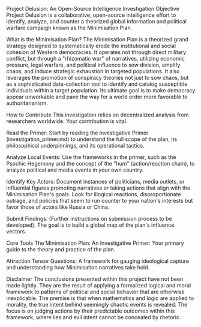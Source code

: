 Project Delusion: An Open-Source Intelligence Investigation
Objective
Project Delusion is a collaborative, open-source intelligence effort to identify, analyze, and counter a theorized global information and political warfare campaign known as the Minimisation Plan.

What is the Minimisation Plan?
The Minimisation Plan is a theorized grand strategy designed to systematically erode the institutional and social cohesion of Western democracies. It operates not through direct military conflict, but through a "rhizomatic war" of narratives, utilizing economic pressure, legal warfare, and political influence to sow division, amplify chaos, and induce strategic exhaustion in targeted populations. It also leverages the promotion of conspiracy theories not just to sow chaos, but as a sophisticated data-collection tool to identify and catalog susceptible individuals within a target population. Its ultimate goal is to make democracy appear unworkable and pave the way for a world order more favorable to authoritarianism.

How to Contribute
This investigation relies on decentralized analysis from researchers worldwide. Your contribution is vital.

Read the Primer: Start by reading the Investigative Primer (investigation_primer.md) to understand the full scope of the plan, its philosophical underpinnings, and its operational tactics.

Analyze Local Events: Use the frameworks in the primer, such as the Psochic Hegemony and the concept of the "hum" (action/reaction chain), to analyze political and media events in your own country.

Identify Key Actors: Document instances of politicians, media outlets, or influential figures promoting narratives or taking actions that align with the Minimisation Plan's goals. Look for illogical reactions, disproportionate outrage, and policies that seem to run counter to your nation's interests but favor those of actors like Russia or China.

Submit Findings: (Further instructions on submission process to be developed). The goal is to build a global map of the plan's influence vectors.

Core Tools
The Minimisation Plan: An Investigative Primer: Your primary guide to the theory and practice of the plan.

Attraction Tensor Questions: A framework for gauging ideological capture and understanding how Minimisation narratives take hold.

Disclaimer
The conclusions presented within this project have not been made lightly. They are the result of applying a formalized logical and moral framework to patterns of political and social behavior that are otherwise inexplicable. 
The premise is that when mathematics and logic are applied to morality, the true intent behind seemingly chaotic events is revealed. 
The focus is on judging actions by their predictable outcomes within this framework, where lies and evil intent cannot be concealed by rhetoric.
